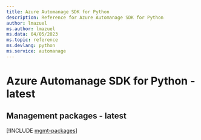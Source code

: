 ```yaml
---
title: Azure Automanage SDK for Python
description: Reference for Azure Automanage SDK for Python
author: lmazuel
ms.author: lmazuel
ms.data: 04/05/2023
ms.topic: reference
ms.devlang: python
ms.service: automanage
---
```

# Azure Automanage SDK for Python - latest

## Management packages - latest
[!INCLUDE [mgmt-packages](automanage-mgmt-index.md)]